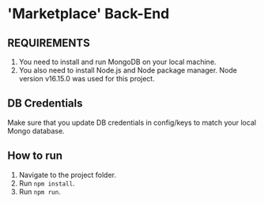 # 'Marketplace' Back-End

## REQUIREMENTS
1. You need to install and run MongoDB on your local machine.
2. You also need to install Node.js and Node package manager. Node version v16.15.0 was used for this project.

## DB Credentials
Make sure that you update DB credentials in config/keys to match your local Mongo database.

## How to run
1. Navigate to the project folder.
2. Run `npm install`.
3. Run `npm run`.
